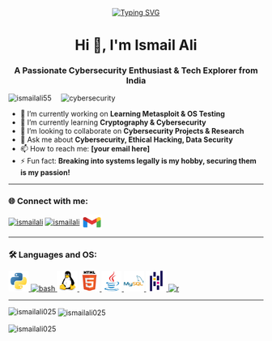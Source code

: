 <p align="center">
  <a href="https://github.com/ismailali025">
    <img src="https://readme-typing-svg.herokuapp.com?size=24&color=00FFAB&lines=Cybersecurity+Enthusiast;Learning+and+Exploring+New+OS;Building+Cybersecurity+Projects;Exploring+AI+Tools+for+Automation" alt="Typing SVG" />
  </a>
</p> <h1 align="center">Hi 👋,  
I'm Ismail Ali</h1>
<h3 align="center">A Passionate Cybersecurity Enthusiast & Tech Explorer from India</h3>

<img align="right" alt="cybersecurity" width="400" src="https://media.giphy.com/media/fQZX2aoRC1Tqw/giphy.gif">

<p align="left"> <img src="https://komarev.com/ghpvc/?username=ismailali55&label=Profile%20views&color=0e75b6&style=flat" alt="ismailali55" /> </p>

- 🔭 I’m currently working on **Learning Metasploit & OS Testing**  
- 🌱 I’m currently learning **Cryptography & Cybersecurity**  
- 👯 I’m looking to collaborate on **Cybersecurity Projects & Research**  
- 💬 Ask me about **Cybersecurity, Ethical Hacking, Data Security**  
- 📫 How to reach me: **[your email here]**  
- ⚡ Fun fact: **Breaking into systems legally is my hobby, securing them is my passion!**  

---

<h3 align="left">🌐 Connect with me:</h3>
<p align="left">
<a href="https://linkedin.com/in/ismailali2004" target="blank"><img align="center" src="https://raw.githubusercontent.com/rahuldkjain/github-profile-readme-generator/master/src/images/icons/Social/linked-in-alt.svg" alt="ismailali" height="30" width="40" /></a>
<a href="https://instagram.com/ismail.ali_04" target="blank"><img align="center" src="https://raw.githubusercontent.com/rahuldkjain/github-profile-readme-generator/master/src/images/icons/Social/instagram.svg" alt="ismailali" height="30" width="40" /></a>
 <a href="mailto:infa.ismailali@gmail.com" target="blank">
  <img align="center" src="https://raw.githubusercontent.com/rahuldkjain/github-profile-readme-generator/master/src/images/icons/Social/gmail.svg" alt="infa.ismailali@gmail.com" height="30" width="40" />
</a>

</p>

---

<h3 align="left">🛠️ Languages and OS:</h3>
<p align="left"> 
<a href="https://www.python.org" target="_blank" rel="noreferrer"> <img src="https://raw.githubusercontent.com/devicons/devicon/master/icons/python/python-original.svg" alt="python" width="40" height="40"/> </a>
<a href="https://www.gnu.org/software/bash/" target="_blank" rel="noreferrer"> <img src="https://www.vectorlogo.zone/logos/gnu_bash/gnu_bash-icon.svg" alt="bash" width="40" height="40"/> </a>
<a href="https://www.linux.org/" target="_blank" rel="noreferrer"> <img src="https://raw.githubusercontent.com/devicons/devicon/master/icons/linux/linux-original.svg" alt="linux" width="40" height="40"/> </a>
<a href="https://www.w3.org/html/" target="_blank" rel="noreferrer"> <img src="https://raw.githubusercontent.com/devicons/devicon/master/icons/html5/html5-original-wordmark.svg" alt="html5" width="40" height="40"/> </a>
<a href="https://www.java.com" target="_blank" rel="noreferrer"> <img src="https://raw.githubusercontent.com/devicons/devicon/master/icons/java/java-original.svg" alt="java" width="40" height="40"/> </a>
<a href="https://www.mysql.com/" target="_blank" rel="noreferrer"> <img src="https://raw.githubusercontent.com/devicons/devicon/master/icons/mysql/mysql-original-wordmark.svg" alt="mysql" width="40" height="40"/> </a>
<a href="https://pandas.pydata.org/" target="_blank" rel="noreferrer"> <img src="https://raw.githubusercontent.com/devicons/devicon/master/icons/pandas/pandas-original.svg" alt="pandas" width="40" height="40"/> </a>
<a href="https://www.r-project.org/" target="_blank" rel="noreferrer"> <img src="https://www.vectorlogo.zone/logos/r-project/r-project-icon.svg" alt="r" width="40" height="40"/> </a>
</p>

---

<p><img align="left" src="https://github-readme-stats.vercel.app/api/top-langs?username=ismailali025&show_icons=true&locale=en&layout=compact" alt="ismailali025" /></p>

<p>&nbsp;<img align="center" src="https://github-readme-stats.vercel.app/api?username=ismailali025&show_icons=true&locale=en" alt="ismailali025" /></p>

<p><img align="center" src="https://github-readme-streak-stats.herokuapp.com/?user=ismailali025&" alt="ismailali025" /></p>
